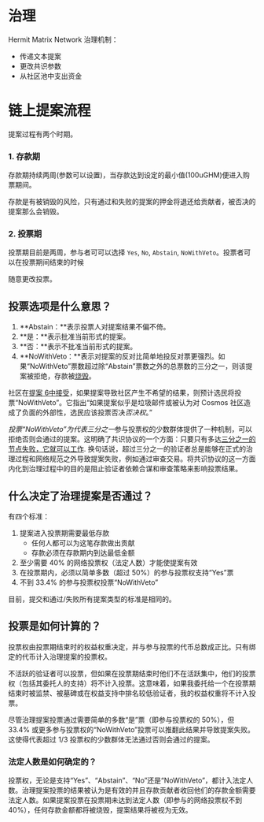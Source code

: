# 治理

Hermit Matrix Network  治理机制：

- 传递文本提案
- 更改共识参数
- 从社区池中支出资金



# 链上提案流程

提案过程有两个时期。

### 1. 存款期

存款期持续两周(参数可以设置)，当存款达到设定的最小值(100uGHM)便进入购票期间。

存款是有被销毁的风险，只有通过和失败的提案的押金将退还给贡献者，被否决的提案那么会销毁。

### 2. 投票期

投票期目前是两周，参与者可可以选择 `Yes`, `No`, `Abstain`, `NoWithVeto`。投票者可以在投票期间结束的时候

随意更改投票。





## 投票选项是什么意思？

1. **Abstain：**表示投票人对提案结果不偏不倚。
2. **是：**表示批准当前形式的提案。
3. **否：**表示不批准当前形式的提案。
4. **NoWithVeto：**表示对提案的反对比简单地投反对票更强烈。如果“NoWithVeto”票数超过除“Abstain”票数之外的总票数的三分之一，则该提案被拒绝，存款被[烧毁](https://hub.cosmos.network/main/governance/process.html#burned-deposits)。

社区在[提案 6中接受](https://ipfs.io/ipfs/QmRtR7qkeaZCpCzHDwHgJeJAZdTrbmHLxFDYXhw7RoF1pp)，如果提案导致社区产生不希望的结果，则预计选民将投票“NoWithVeto”。它指出“如果提案似乎是垃圾邮件或被认为对 Cosmos 社区造成了负面的外部性，选民应该投票否决*否决权*。”

*投票“NoWithVeto”为代表三分之一*参与投票权的少数群体提供了一种机制，可以拒绝否则会通过的提案。这明确了共识协议的一个方面：只要只有多达[三分之一的节点失败，它就可以工作](https://docs.tendermint.com/v0.35/introduction/what-is-tendermint.html). 换句话说，超过三分之一的验证者总是能够在正式的治理过程和网络规范之外导致提案失败，例如通过审查交易。将共识协议的这一方面内化到治理过程中的目的是阻止验证者依赖合谋和审查策略来影响投票结果。

## 什么决定了治理提案是否通过？

有四个标准：

1. 提案进入投票期需要最低存款 
   - 任何人都可以为这笔存款做出贡献
   - 存款必须在存款期内到达最低金额
2. 至少需要 40% 的网络投票权（法定人数）才能使提案有效
3. 在投票期内，必须以简单多数（超过 50%）的参与投票权支持“Yes”票
4. 不到 33.4% 的参与投票权投票“NoWithVeto”

目前，提交和通过/失败所有提案类型的标准是相同的。



## 投票是如何计算的？

投票权由投票期结束时的权益权重决定，并与参与投票的代币总数成正比。只有绑定的代币计入治理提案的投票权。

不活跃的验证者可以投票，但如果在投票期结束时他们不在活跃集中，他们的投票权（包括其委托人的支持）将不计入投票。这意味着，如果我委托给一个在投票期结束时被监禁、被墓碑或在权益支持中排名较低验证者，我的权益权重将不计入投票。

尽管治理提案投票通过需要简单的多数“是”票（即参与投票权的 50%），但 33.4% 或更多参与投票权的“NoWithVeto”投票可以推翻此结果并导致提案失败。这使得代表超过 1/3 投票权的少数群体无法通过否则会通过的提案。



### 法定人数是如何确定的？

投票权，无论是支持“Yes”、“Abstain”、“No”还是“NoWithVeto”，都计入法定人数。治理提案投票的结果被认为是有效的并且存款贡献者收回他们的存款金额需要法定人数。如果提案投票在投票期未达到法定人数（即参与的网络投票权不到 40%），任何存款金额都将被烧毁，提案结果将被视为无效。